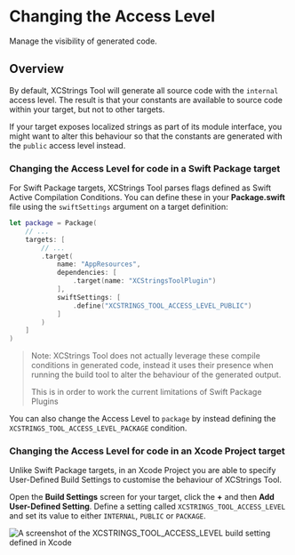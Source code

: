 # Changing the Access Level

Manage the visibility of generated code.

## Overview

By default, XCStrings Tool will generate all source code with the `internal` access level. The result is that your constants are available to source code within your target, but not to other targets.  

If your target exposes localized strings as part of its module interface, you might want to alter this behaviour so that the constants are generated with the `public` access level instead.

### Changing the Access Level for code in a Swift Package target

For Swift Package targets, XCStrings Tool parses flags defined as Swift Active Compilation Conditions. You can define these in your **Package.swift** file using the `swiftSettings` argument on a target definition:

```swift
let package = Package(
    // ...
    targets: [
        // ...
        .target(
            name: "AppResources",
            dependencies: [
                .target(name: "XCStringsToolPlugin")
            ],
            swiftSettings: [
                .define("XCSTRINGS_TOOL_ACCESS_LEVEL_PUBLIC")
            ]
        )
    ]
)
```

> Note: XCStrings Tool does not actually leverage these compile conditions in generated code, instead it uses their presence when running the build tool to alter the behaviour of the generated output.
>
> This is in order to work the current limitations of Swift Package Plugins

You can also change the Access Level to `package` by instead defining the `XCSTRINGS_TOOL_ACCESS_LEVEL_PACKAGE` condition. 

### Changing the Access Level for code in an Xcode Project target 

Unlike Swift Package targets, in an Xcode Project you are able to specify User-Defined Build Settings to customise the behaviour of XCStrings Tool.

Open the **Build Settings** screen for your target, click the **+** and then **Add User-Defined Setting**. Define a setting called `XCSTRINGS_TOOL_ACCESS_LEVEL` and set its value to either `INTERNAL`, `PUBLIC` or `PACKAGE`.

![A screenshot of the XCSTRINGS_TOOL_ACCESS_LEVEL build setting defined in Xcode](Xcode-BuildSetting)
